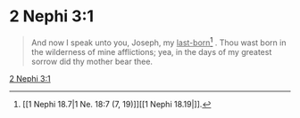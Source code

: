 # 2 Nephi 3:1

> And now I speak unto you, Joseph, my <u>last-born</u>[^a] . Thou wast born in the wilderness of mine afflictions; yea, in the days of my greatest sorrow did thy mother bear thee.

[2 Nephi 3:1](https://www.churchofjesuschrist.org/study/scriptures/bofm/2-ne/3?lang=eng&id=p1#p1)


[^a]: [[1 Nephi 18.7|1 Ne. 18:7 (7, 19)]][[1 Nephi 18.19|]].  
